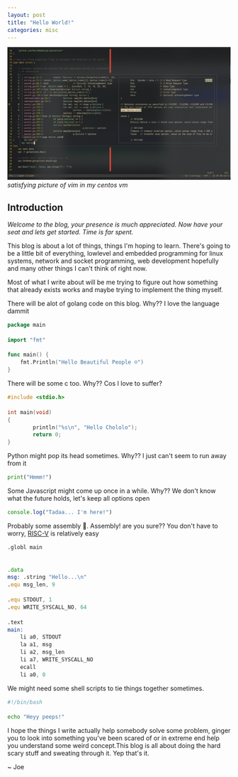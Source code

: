 ```yaml
---
layout: post
title: "Hello World!"
categories: misc
---
```


![vim text editor in a terminal](/assets/terminal-vim.png)
*satisfying picture of vim in my centos vm*

## Introduction
*Welcome to the blog, your presence is much appreciated. Now have your seat and
lets get started. Time is far spent.*

This blog is about a lot of things, things I'm hoping to
learn. There's going to be a little bit of everything, lowlevel and embedded 
programming for linux systems, network and socket programming, web development 
hopefully and many other things I can't think of right now.

Most of what I write about will be me trying to figure out how something that
already exists works and maybe trying to implement the thing myself.

There will be alot of golang code on this blog. Why?? I love the language
dammit
```go
package main

import "fmt"

func main() {
    fmt.Println("Hello Beautiful People ☺")
}
```

There will be some c too. Why?? Cos I love to suffer?
```c
#include <stdio.h>

int main(void)
{
        println("%s\n", "Hello Chololo");
        return 0;
}
```

Python might pop its head sometimes. Why?? I just can't seem to run away from it
```python
print("Hmmm!")
```

Some Javascript might come up once in a while. Why?? We don't know what the
future holds, let's keep all options open
```javascript
console.log("Tadaa... I'm here!")
```

Probably some assembly 😬. Assembly! are you sure?? 
You don't have to worry, [RISC-V](https://en.wikipedia.org/wiki/RISC-V) is relatively easy
```asm
.globl main


.data
msg: .string "Hello...\n"
.equ msg_len, 9

.equ STDOUT, 1
.equ WRITE_SYSCALL_NO, 64
    
.text
main:
    li a0, STDOUT
    la a1, msg
    li a2, msg_len
    li a7, WRITE_SYSCALL_NO
    ecall
    li a0, 0
```

We might need some shell scripts to tie things together sometimes.
```sh
#!/bin/bash

echo "Heyy peeps!"
```

I hope the things I write actually help somebody solve some problem, ginger you 
to look into something you've been scared of or in extreme end help you 
understand some weird concept.This blog is all about doing the hard scary stuff 
and sweating through it. Yep that's it.

~ Joe
